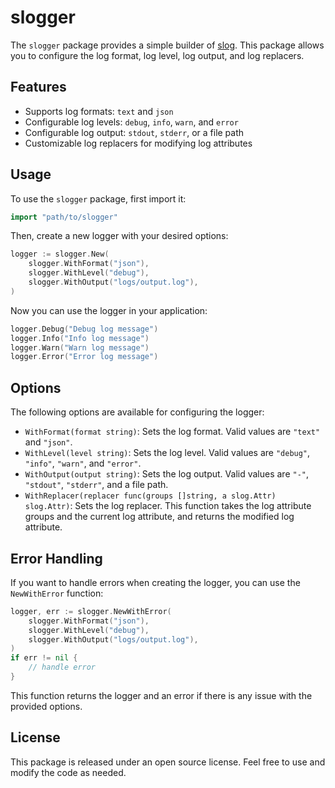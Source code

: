 # slogger

The `slogger` package provides a simple builder of [slog](golang.org/x/exp/slog). This package allows you to configure the log format, log level, log output, and log replacers.

## Features

- Supports log formats: `text` and `json`
- Configurable log levels: `debug`, `info`, `warn`, and `error`
- Configurable log output: `stdout`, `stderr`, or a file path
- Customizable log replacers for modifying log attributes

## Usage

To use the `slogger` package, first import it:

```go
import "path/to/slogger"
```

Then, create a new logger with your desired options:

```go
logger := slogger.New(
    slogger.WithFormat("json"),
    slogger.WithLevel("debug"),
    slogger.WithOutput("logs/output.log"),
)
```

Now you can use the logger in your application:

```go
logger.Debug("Debug log message")
logger.Info("Info log message")
logger.Warn("Warn log message")
logger.Error("Error log message")
```

## Options

The following options are available for configuring the logger:

- `WithFormat(format string)`: Sets the log format. Valid values are `"text"` and `"json"`.
- `WithLevel(level string)`: Sets the log level. Valid values are `"debug"`, `"info"`, `"warn"`, and `"error"`.
- `WithOutput(output string)`: Sets the log output. Valid values are `"-"`, `"stdout"`, `"stderr"`, and a file path.
- `WithReplacer(replacer func(groups []string, a slog.Attr) slog.Attr)`: Sets the log replacer. This function takes the log attribute groups and the current log attribute, and returns the modified log attribute.

## Error Handling

If you want to handle errors when creating the logger, you can use the `NewWithError` function:

```go
logger, err := slogger.NewWithError(
    slogger.WithFormat("json"),
    slogger.WithLevel("debug"),
    slogger.WithOutput("logs/output.log"),
)
if err != nil {
    // handle error
}
```

This function returns the logger and an error if there is any issue with the provided options.

## License

This package is released under an open source license. Feel free to use and modify the code as needed.